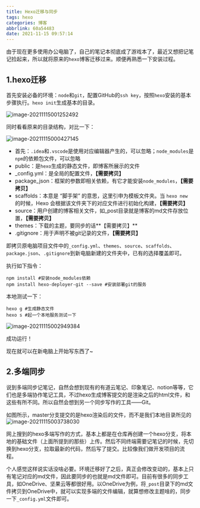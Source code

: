 ```yaml
---
title: Hexo迁移与同步
tags: hexo
categories: 博客
abbrlink: 60a54483
date: 2021-11-15 09:57:14
---
```


由于现在更多使用办公电脑了，自己的笔记本彻底成了游戏本了，最近又想把记笔记捡起来，所以就将原来的`hexo`博客迁移过来。顺便再熟悉一下安装过程。

<!--more-->

## 1.hexo迁移

首先安装必备的环境：`node`和`git`，配置GitHub的`ssh key`，按照`hexo`安装的基本步骤执行。`hexo init`生成基本的目录。

![image-20211115001252492](http://img2.salute61.top/PicGo/image-20211115001252492.png)

同时看看原来的目录结构，对比一下：

![image-20211115000427145](http://img2.salute61.top/PicGo/image-20211115000427145.png)

- 首先：`.idea`和`.vscode`是使用对应编辑器产生的，可以忽略；`node_modules`是`npm`的依赖包文件，可以忽略
- public：是`hexo`生成的静态文件，即博客所展示的文件
- _config.yml：是全局的配置文件，**【需要拷贝】**
- package_json：框架的参数即相关依赖，有它才能安装`node_modules`，**【需要拷贝】**
- scaffolds：本意是 “脚手架” 的意思，这里引申为模板文件夹。当 `hexo new  ` 的时候，Hexo 会根据该文件夹下的对应文件进行初始化构建，**【需要拷贝】**
- source：用户创建的博客相关文件，如_post目录就是博客的md文件存放位置，**【需要拷贝】**
- themes：下载的主题，要同步的话**【需要拷贝】**
- .gitignore：用于声明不被git记录的文件，**【需要拷贝】**

即拷贝原电脑项目文件中的`_config.yml`、`themes`、`source`、`scaffolds`、`package.json`、`.gitignore`到新电脑新建的文件夹中，已有的选择覆盖即可。

执行如下指令：

```shell
npm install #安装node_modules依赖
npm install hexo-deployer-git --save #安装部署git的服务
```

本地测试一下：

```shell
hexo g #生成静态文件
hexo s #起一个本地服务测试一下
```

![image-20211115002949384](http://img2.salute61.top/PicGo/image-20211115002949384.png)

成功运行！

现在就可以在新电脑上开始写东西了~



## 2.多端同步

说到多端同步记笔记，自然会想到现有的有道云笔记、印象笔记、notion等等，它们也是多端协作笔记工具，不过hexo生成博客提交的是渲染之后的html文件，和这些有所不同。所以自然会想到另一个同步写作的工具——Git。

如图所示，master分支提交的是hexo渲染后的文件，而不是我们本地目录所见的![image-20211115003738030](http://img2.salute61.top/PicGo/image-20211115003738030.png)

网上搜到的hexo多端写作的方式，基本上都是在仓库再创建一个hexo分支，将本地的基础文件（上面所提到的那些）上传。然后不同终端需要记笔记的时候，先切换到hexo分支，拉取最新的代码，然后写了提交。比较像我们做开发项目的流程。

个人感觉这样说实话没啥必要。环境迁移好了之后，真正会修改变动的，基本上只有笔记对应的md文件，因此要同步的也就是md文件即可。目前有很多的同步工具，如OneDrive、坚果云等都很好用。以OneDrive为例，将`_post`目录下的md文件拷贝到OneDrive中，就可以实现多端的文件编辑，就算想修改主题啥的，同步一下`_config.yml`文件即可。
